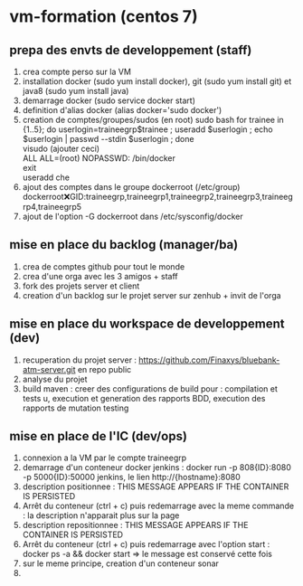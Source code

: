 # vm-formation (centos 7)

## prepa des envts de developpement (staff)
1. crea compte perso sur la VM
2. installation docker (sudo yum install docker), git (sudo yum install git) et java8 (sudo yum install java)
3. demarrage docker (sudo service docker start)
4. definition d'alias docker (alias docker='sudo docker')
5. creation de comptes/groupes/sudos (en root)
sudo bash 
for trainee in {1..5}; do userlogin=traineegrp$trainee ; useradd $userlogin ; echo $userlogin | passwd --stdin $userlogin ; done  
visudo (ajouter ceci)  
  ALL ALL=(root) NOPASSWD: /bin/docker  
exit  
useradd che 
6. ajout des comptes dans le groupe dockerroot (/etc/group) dockerroot:x:GID:traineegrp,traineegrp1,traineegrp2,traineegrp3,traineegrp4,traineegrp5
7. ajout de l'option -G dockerroot dans /etc/sysconfig/docker

## mise en place du backlog (manager/ba)
1. crea de comptes github pour tout le monde
2. crea d'une orga avec les 3 amigos + staff
3. fork des projets server et client 
4. creation d'un backlog sur le projet server sur zenhub + invit de l'orga

## mise en place du workspace de developpement (dev)
1. recuperation du projet server : https://github.com/Finaxys/bluebank-atm-server.git en repo public
2. analyse du projet
3. build maven : creer des configurations de build pour : compilation et tests u, execution et generation des rapports BDD, execution des rapports de mutation testing

## mise en place de l'IC (dev/ops)
1. connexion a la VM par le compte traineegrp<ID>
2. demarrage d'un conteneur docker jenkins : docker run -p 808{ID}:8080 -p 5000{ID}:50000 jenkins, le lien http://{hostname}:8080
3. description positionnee : THIS MESSAGE APPEARS IF THE CONTAINER IS PERSISTED
5. Arrêt du conteneur (ctrl + c) puis redemarrage avec la meme commande : la description n'apparait plus sur la page
6. description repositionnee : THIS MESSAGE APPEARS IF THE CONTAINER IS PERSISTED
7. Arrêt du conteneur (ctrl + c) puis redemarrage avec l'option start : docker ps -a && docker start <id du conteneur> 
=> le message est conservé cette fois
8. sur le meme principe, creation d'un conteneur sonar
9. 
